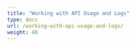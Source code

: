```yaml
---
title: "Working with API Usage and Logs"
type: docs
url: /working-with-api-usage-and-logs/
weight: 40
---
```

